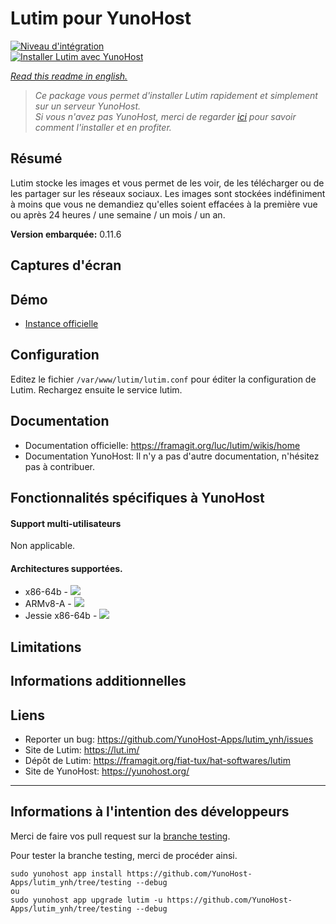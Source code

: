 # Lutim pour YunoHost

[![Niveau d'intégration](https://dash.yunohost.org/integration/lutim.svg)](https://dash.yunohost.org/appci/app/lutim)  
[![Installer Lutim avec YunoHost](https://install-app.yunohost.org/install-with-yunohost.png)](https://install-app.yunohost.org/?app=lutim)

*[Read this readme in english.](./README.md)*

> *Ce package vous permet d'installer Lutim rapidement et simplement sur un serveur YunoHost.  
Si vous n'avez pas YunoHost, merci de regarder [ici](https://yunohost.org/#/install_fr) pour savoir comment l'installer et en profiter.*

## Résumé

Lutim stocke les images et vous permet de les voir, de les télécharger ou de les partager sur les réseaux sociaux.
Les images sont stockées indéfiniment à moins que vous ne demandiez qu'elles soient effacées à la première vue ou après 24 heures / une semaine / un mois / un an.

**Version embarquée:** 0.11.6

## Captures d'écran

## Démo

* [Instance officielle](https://lut.im/)

## Configuration

Editez le fichier `/var/www/lutim/lutim.conf` pour éditer la configuration de Lutim.
Rechargez ensuite le service lutim.

## Documentation

 * Documentation officielle: https://framagit.org/luc/lutim/wikis/home
 * Documentation YunoHost: Il n'y a pas d'autre documentation, n'hésitez pas à contribuer.

## Fonctionnalités spécifiques à YunoHost

#### Support multi-utilisateurs

Non applicable.

#### Architectures supportées.

* x86-64b - [![](https://ci-apps.yunohost.org/ci/logs/lutim%20%28Apps%29.svg)](https://ci-apps.yunohost.org/ci/apps/lutim/)
* ARMv8-A - [![](https://ci-apps-arm.yunohost.org/ci/logs/lutim%20%28Apps%29.svg)](https://ci-apps-arm.yunohost.org/ci/apps/lutim/)
* Jessie x86-64b - [![](https://ci-stretch.nohost.me/ci/logs/lutim%20%28Apps%29.svg)](https://ci-stretch.nohost.me/ci/apps/lutim/)

## Limitations

## Informations additionnelles

## Liens

 * Reporter un bug: https://github.com/YunoHost-Apps/lutim_ynh/issues
 * Site de Lutim: https://lut.im/
 * Dépôt de Lutim: https://framagit.org/fiat-tux/hat-softwares/lutim
 * Site de YunoHost: https://yunohost.org/

---

Informations à l'intention des développeurs
----------------

Merci de faire vos pull request sur la [branche testing](https://github.com/YunoHost-Apps/lutim_ynh/tree/testing).

Pour tester la branche testing, merci de procéder ainsi.
```
sudo yunohost app install https://github.com/YunoHost-Apps/lutim_ynh/tree/testing --debug
ou
sudo yunohost app upgrade lutim -u https://github.com/YunoHost-Apps/lutim_ynh/tree/testing --debug
```

